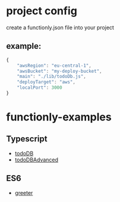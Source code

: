 # project config
create a functionly.json file into your project
## example:
```js
{
    "awsRegion": "eu-central-1",
    "awsBucket": "my-deploy-bucket",
    "main": "./lib/todoDb.js",
    "deployTarget": "aws",
    "localPort": 3000
}
```
# functionly-examples

## Typescript
- [todoDB](https://github.com/jaystack/functionly-examples/tree/master/todoDB)
- [todoDBAdvanced](https://github.com/jaystack/functionly-examples/tree/master/todoDBAdvanced)

## ES6
- [greeter](https://github.com/jaystack/functionly-examples/tree/master/greeter)